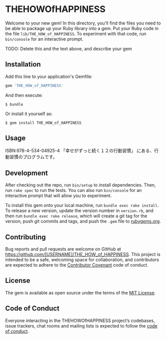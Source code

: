 # THEHOWOfHAPPINESS

Welcome to your new gem! In this directory, you'll find the files you need to be able to package up your Ruby library into a gem. Put your Ruby code in the file `lib/THE_HOW_of_HAPPINESS`. To experiment with that code, run `bin/console` for an interactive prompt.

TODO: Delete this and the text above, and describe your gem

## Installation

Add this line to your application's Gemfile:

```ruby
gem 'THE_HOW_of_HAPPINESS'
```

And then execute:

    $ bundle

Or install it yourself as:

    $ gem install THE_HOW_of_HAPPINESS

## Usage

ISBN:978-4-534-04925-4
「幸せがずっと続く１２の行動習慣」
にある、行動習慣のプログラムです。


## Development

After checking out the repo, run `bin/setup` to install dependencies. Then, run `rake spec` to run the tests. You can also run `bin/console` for an interactive prompt that will allow you to experiment.

To install this gem onto your local machine, run `bundle exec rake install`. To release a new version, update the version number in `version.rb`, and then run `bundle exec rake release`, which will create a git tag for the version, push git commits and tags, and push the `.gem` file to [rubygems.org](https://rubygems.org).

## Contributing

Bug reports and pull requests are welcome on GitHub at https://github.com/[USERNAME]/THE_HOW_of_HAPPINESS. This project is intended to be a safe, welcoming space for collaboration, and contributors are expected to adhere to the [Contributor Covenant](http://contributor-covenant.org) code of conduct.

## License

The gem is available as open source under the terms of the [MIT License](https://opensource.org/licenses/MIT).

## Code of Conduct

Everyone interacting in the THEHOWOfHAPPINESS project’s codebases, issue trackers, chat rooms and mailing lists is expected to follow the [code of conduct](https://github.com/[USERNAME]/THE_HOW_of_HAPPINESS/blob/master/CODE_OF_CONDUCT.md).
